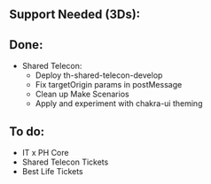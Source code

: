 ## Support Needed (3Ds):
## Done:
  - Shared Telecon:
    - Deploy th-shared-telecon-develop
    - Fix targetOrigin params in postMessage
    - Clean up Make Scenarios
    - Apply and experiment with chakra-ui theming
## To do:
  - IT x PH Core
  - Shared Telecon Tickets
  - Best Life Tickets